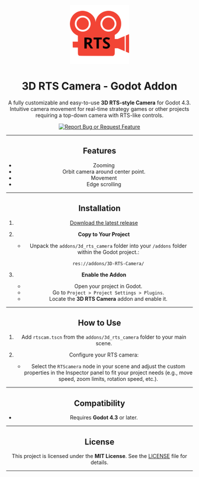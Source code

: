 <div align="center">
	<img src="images/icon.svg" alt="Logo" width="160" height="160">

# 3D RTS Camera - Godot Addon

A fully customizable and easy-to-use **3D RTS-style Camera** for Godot 4.3. Intuitive camera movement for real-time strategy games or other projects requiring a top-down camera with RTS-like controls.

[![Report Bug or Request Feature](https://img.shields.io/badge/Report%20Bug%20or%20Request%20Feature-blue?style=for-the-badge)](https://github.com/EmilHakala/3D-RTS-Camera/issues)

---

## Features

- Zooming
- Orbit camera around center point.
- Movement
- Edge scrolling

---

## Installation

1. [Download the latest release](https://github.com/emilhakala/3d-rts-camera/releases/latest)
   
2. **Copy to Your Project**
   - Unpack the `addons/3d_rts_camera` folder into your `/addons` folder within the Godot project.:
     ```
     res://addons/3D-RTS-Camera/
     ```
     
3. **Enable the Addon**
   - Open your project in Godot.
   - Go to `Project > Project Settings > Plugins`.
   - Locate the **3D RTS Camera** addon and enable it.

---

## How to Use

1. Add  `rtscam.tscn` from the `addons/3d_rts_camera` folder to your main scene.

2. Configure your RTS camera:
   - Select the `RTScamera` node in your scene and adjust the custom properties in the Inspector panel to fit your project needs (e.g., move speed, zoom limits, rotation speed, etc.).

---

## Compatibility

- Requires **Godot 4.3** or later.

---

## License

This project is licensed under the **MIT License**. See the [LICENSE](LICENSE) file for details.

---
